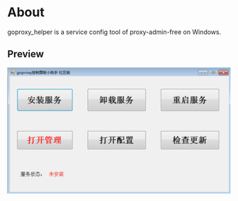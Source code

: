 # About 
goproxy_helper is a service config tool of proxy-admin-free on Windows.

## Preview
![](/doc/images/demo.png)

